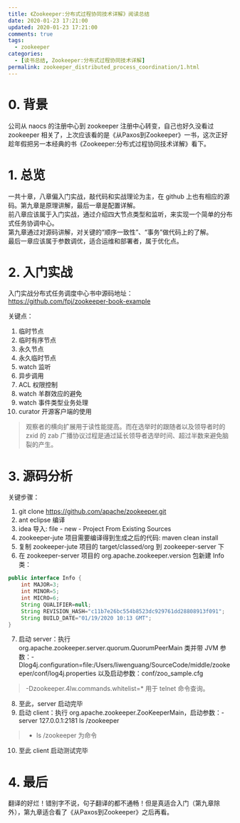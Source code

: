 ```yaml
---
title: 《Zookeeper:分布式过程协同技术详解》阅读总结
date: 2020-01-23 17:21:00
updated: 2020-01-23 17:21:00
comments: true
tags:
  - zookeeper
categories: 
  - [读书总结, Zookeeper:分布式过程协同技术详解]
permalink: zookeeper_distributed_process_coordination/1.html    
---
```


# 0. 背景

公司从 naocs 的注册中心到 zookeeper 注册中心转变，自己也好久没看过 zookeeper 相关了，上次应该看的是《从Paxos到Zookeeper》一书，这次正好趁年假把另一本经典的书《Zookeeper:分布式过程协同技术详解》看下。

# 1. 总览

一共十章，八章偏入门实战，敲代码和实战理论为主，在 github 上也有相应的源码。第九章是原理讲解，最后一章是配置详解。  
前八章应该属于入门实战，通过介绍四大节点类型和监听，来实现一个简单的分布式任务协调中心。  
第九章通过对源码讲解，对关键的“顺序一致性”、“事务”做代码上的了解。  
最后一章应该属于参数调优，适合运维和部署者，属于优化点。

# 2. 入门实战

入门实战分布式任务调度中心书中源码地址：https://github.com/fpj/zookeeper-book-example  

关键点：  
1. 临时节点
2. 临时有序节点
3. 永久节点
4. 永久临时节点
5. watch 监听
6. 异步调用
7. ACL 权限控制
8. watch 羊群效应的避免
9. watch 事件类型业务处理
10. curator 开源客户端的使用

> 观察者的横向扩展用于读性能提高。而在选举时的跟随者以及领导者时的 zxid 的 zab 广播协议过程是通过延长领导者选举时间、超过半数来避免脑裂的产生。

# 3. 源码分析

关键步骤：
1. git clone https://github.com/apache/zookeeper.git
2. ant eclipse 编译
3. idea 导入: file - new - Project From Existing Sources
4. zookeeper-jute 项目需要编译得到生成之后的代码: maven clean install
5. 复制 zookeeper-jute 项目的 target/classed/org 到 zookeeper-server 下
6. 在 zookeeper-server 项目的 org.apache.zookeeper.version 包新建 Info 类：
```java
public interface Info {
    int MAJOR=3;
    int MINOR=5;
    int MICRO=6;
    String QUALIFIER=null;
    String REVISION_HASH="c11b7e26bc554b8523dc929761dd28808913f091";
    String BUILD_DATE="01/19/2020 10:13 GMT";
}
```
7. 启动 server：执行 org.apache.zookeeper.server.quorum.QuorumPeerMain 类并带 JVM 参数：-Dlog4j.configuration=file:/Users/liwenguang/SourceCode/middle/zookeeper/conf/log4j.properties 以及启动参数：conf/zoo_sample.cfg

>-Dzookeeper.4lw.commands.whitelist=* 用于 telnet 命令查询。

8. 至此，server 启动完毕
9. 启动 client：执行 org.apache.zookeeper.ZooKeeperMain，启动参数：-server 127.0.0.1:2181 ls /zookeeper

>- ls /zookeeper 为命令

10. 至此 client 启动测试完毕

# 4. 最后

翻译的好烂！错别字不说，句子翻译的都不通畅！但是真适合入门（第九章除外），第九章适合看了《从Paxos到Zookeeper》之后再看。